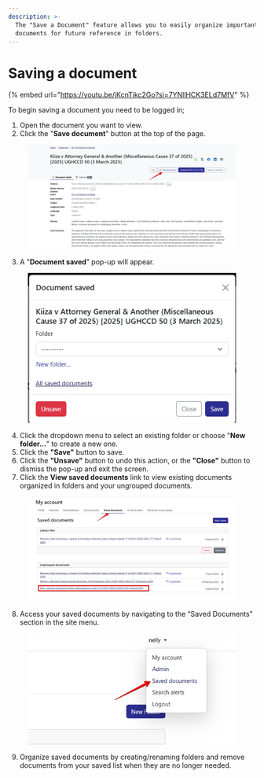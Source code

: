 ```yaml
---
description: >-
  The "Save a Document" feature allows you to easily organize important legal
  documents for future reference in folders.
---
```


# Saving a document

{% embed url="https://youtu.be/jKcnTikc2Go?si=7YNllHCK3ELd7MfV" %}



To begin saving a document you need to be logged in;

1. Open the document you want to view.
2. Click the "**Save document**" button at the top of the page.

<div align="left"><figure><img src=".gitbook/assets/ulii--Save doc 1.png" alt=""><figcaption></figcaption></figure></div>

3. A "**Document saved**" pop-up will appear.

<div align="left"><figure><img src=".gitbook/assets/ulii--save doc 2.png" alt="" width="468"><figcaption></figcaption></figure></div>

4. Click the dropdown menu to select an existing folder or choose "**New folder...**" to create a new one.
5. Click the **"Save"** button to save.
6. Click the **"Unsave"** button to undo this action, or the **"Close"** button to dismiss the pop-up and exit the screen.
7. Click the **View saved documents** link to view existing documents organized in folders and your ungrouped documents.&#x20;

<div align="left"><figure><img src=".gitbook/assets/ulii--save doc 3.png" alt=""><figcaption></figcaption></figure></div>

8. Access your saved documents by navigating to the “Saved Documents” section in the site menu.

<div align="left"><figure><img src=".gitbook/assets/ulii--save doc 4.png" alt="" width="522"><figcaption></figcaption></figure></div>

9. Organize saved documents by creating/renaming folders and remove documents from your saved list when they are no longer needed.